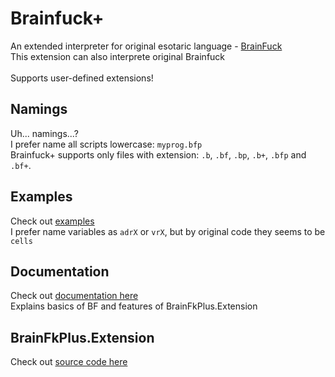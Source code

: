 # Brainfuck+
An extended interpreter for original esotaric language - [BrainFuck](https://en.wikipedia.org/wiki/Brainfuck) <br/>
This extension can also interprete original Brainfuck
<br/> <br/>
Supports user-defined extensions!

## Namings
Uh... namings...? <br/>
I prefer name all scripts lowercase: `myprog.bfp`  <br/>
Brainfuck+ supports only files with extension: `.b`, `.bf`, `.bp`, `.b+`, `.bfp` and `.bf+`.

## Examples
Check out [examples](https://github.com/localwhale20/BrainFuckPlus/tree/main/examples) <br/>
I prefer name variables as `adrX` or `vrX`, but by original code they seems to be `cells` 

## Documentation
Check out [documentation here](https://github.com/localwhale20/BrainFuckPlus/tree/main/docs) <br/>
Explains basics of BF and features of BrainFkPlus.Extension

## BrainFkPlus.Extension
Check out [source code here](https://github.com/localwhale20/BrainFuckPlus/tree/main/src/BrainFkPlus.Extension)
